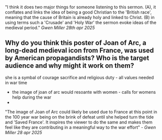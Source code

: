 "I think it does two major things for someone listening to this sermon. (A), it conflates and links the idea of being a good Christian to the 'British race', meaning that the cause of Britain is already holy and linked to Christ. (B) in using terms such a 'Crusade' and 'Holy War' the sermon evoke ideas of the medieval period." _Gwen Miller 28th apr 2025_

## Why do you think this poster of Joan of Arc, a long-dead medieval icon from France, was used by American propagandists? Who is the target audience and why might it work on them?

she is a symbal of courage sacrifice and religious duty - all values needed in war time 
- the image of joan of arc would resoante with women - calls for womens help during the war
- 

"The image of Joan of Arc could likely be used due to France at this point in the 100 year war being on the brink of defeat until she helped turn the tide and 'Saved France'. It inspires the viewer to do the same and makes them feel like they are contributing in a meaningful way to the war effort" - _Gwen Miller 28 apr 2025_




